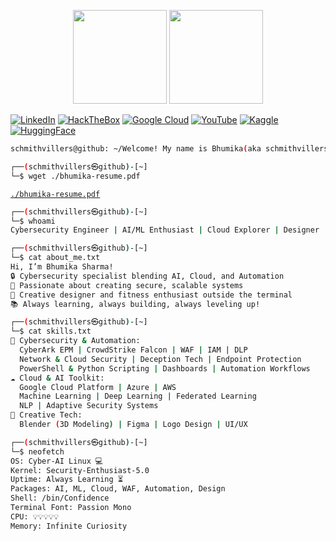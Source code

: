 <p align="center">
  <img src="https://github-readme-stats.vercel.app/api?username=schmithvillers&show_icons=true&theme=radical" height="150px" />
  <img src="https://leetcard.jacoblin.cool/schmithvillers?theme=radical" height="150px" />
</p>

[![LinkedIn](https://img.shields.io/static/v1?message=LinkedIn&logo=linkedin&label=&color=000000&logoColor=white&labelColor=&style=for-the-badge)](https://www.linkedin.com/in/bhumikasharma542/)
[![HackTheBox](https://img.shields.io/static/v1?message=HackTheBox&logo=hackthebox&label=&color=000000&logoColor=white&labelColor=&style=for-the-badge)](https://app.hackthebox.com/profile/652830)
[![Google Cloud](https://img.shields.io/static/v1?message=Google%20Cloud&logo=googlecloud&label=&color=000000&logoColor=white&labelColor=&style=for-the-badge)](https://cloudskillsboost.google/public_profiles/872a1138-8b66-4dda-954a-b96f12721b28)
[![YouTube](https://img.shields.io/static/v1?message=YouTube&logo=youtube&label=&color=000000&logoColor=white&labelColor=&style=for-the-badge)](https://youtube.com/@schmithvillers2460)
[![Kaggle](https://img.shields.io/static/v1?message=Kaggle&logo=kaggle&label=&color=000000&logoColor=white&labelColor=&style=for-the-badge)](https://www.kaggle.com/schmithvillers)
[![HuggingFace](https://img.shields.io/static/v1?message=HuggingFace&logo=huggingface&label=&color=000000&logoColor=white&labelColor=&style=for-the-badge)](https://huggingface.co/schmithvillers)


```bash
schmithvillers@github: ~/Welcome! My name is Bhumika(aka schmithvillers)
```
```bash
┌──(schmithvillers㉿github)-[~]
└─$ wget ./bhumika-resume.pdf
```
[`./bhumika-resume.pdf`](./bhumika_resume.pdf)
```bash
┌──(schmithvillers㉿github)-[~]
└─$ whoami
Cybersecurity Engineer | AI/ML Enthusiast | Cloud Explorer | Designer | Fitness Lover
```
```bash
┌──(schmithvillers㉿github)-[~]
└─$ cat about_me.txt
Hi, I’m Bhumika Sharma!
🔒 Cybersecurity specialist blending AI, Cloud, and Automation
🚀 Passionate about creating secure, scalable systems
🎨 Creative designer and fitness enthusiast outside the terminal
📚 Always learning, always building, always leveling up!

```
```bash
┌──(schmithvillers㉿github)-[~]
└─$ cat skills.txt
🔐 Cybersecurity & Automation:
  CyberArk EPM | CrowdStrike Falcon | WAF | IAM | DLP
  Network & Cloud Security | Deception Tech | Endpoint Protection
  PowerShell & Python Scripting | Dashboards | Automation Workflows
☁️ Cloud & AI Toolkit:
  Google Cloud Platform | Azure | AWS
  Machine Learning | Deep Learning | Federated Learning
  NLP | Adaptive Security Systems
🎨 Creative Tech:
  Blender (3D Modeling) | Figma | Logo Design | UI/UX
```
```bash
┌──(schmithvillers㉿github)-[~]
└─$ neofetch
OS: Cyber-AI Linux 💻
Kernel: Security-Enthusiast-5.0
Uptime: Always Learning ⏳
Packages: AI, ML, Cloud, WAF, Automation, Design
Shell: /bin/Confidence
Terminal Font: Passion Mono
CPU: 💡💡💡💡💡
Memory: Infinite Curiosity

```



